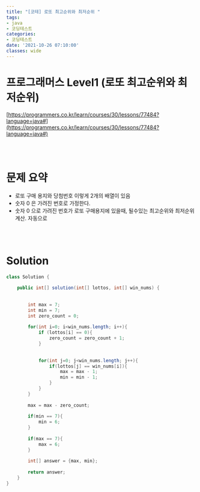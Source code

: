 ```yaml
---
title: "[코테] 로또 최고순위와 최저순위 "
tags:
- java
- 코딩테스트
categories:
- 코딩테스트
date: '2021-10-26 07:10:00'
classes: wide
---
```


# 프로그래머스 Level1 (로또 최고순위와 최저순위)
[https://programmers.co.kr/learn/courses/30/lessons/77484?language=java#](https://programmers.co.kr/learn/courses/30/lessons/77484?language=java#)

<br/>
<br/>

# 문제 요약
- 로또 구매 용지와 당첨번호 이렇게 2개의 배열이 있음
- 숫자 0 은 가려진 번호로 가정한다.
- 숫자 0 으로 가려진 번호가 로또 구매용지에 있을때, 될수있는 최고순위와 최저순위 계산. 자동으로

<br/>
<br/>

# Solution
```java
class Solution {
    
    public int[] solution(int[] lottos, int[] win_nums) {
        
    
        int max = 7;
        int min = 7;
        int zero_count = 0;
        
        for(int i=0; i<win_nums.length; i++){
            if (lottos[i] == 0){
                zero_count = zero_count + 1;
            }
            
            
            for(int j=0; j<win_nums.length; j++){
                if(lottos[j] == win_nums[i]){
                    max = max - 1;
                    min = min - 1;
                }
            }
        }
        
        max = max - zero_count;
        
        if(min == 7){
            min = 6;
        }
        
        if(max == 7){
            max = 6;
        }
        
        int[] answer = {max, min};
        
        return answer;
    }
}
```